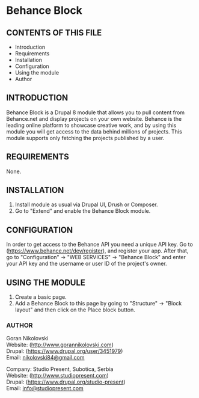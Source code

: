 # Behance Block

## CONTENTS OF THIS FILE

  * Introduction
  * Requirements
  * Installation
  * Configuration
  * Using the module
  * Author

## INTRODUCTION

Behance Block is a Drupal 8 module that allows you to pull content from 
Behance.net and display projects on your own website. Behance is the leading 
online platform to showcase creative work, and by using this module you will get 
access to the data behind millions of projects. This module supports only 
fetching the projects published by a user.

## REQUIREMENTS

None.

## INSTALLATION

1. Install module as usual via Drupal UI, Drush or Composer.
2. Go to "Extend" and enable the Behance Block module.

## CONFIGURATION

In order to get access to the Behance API you need a unique API key. Go to
(https://www.behance.net/dev/register), and register your app. After that, go to
"Configuration" -> "WEB SERVICES" -> "Behance Block" and enter your API key and
the username or user ID of the project's owner.

## USING THE MODULE

1. Create a basic page.
2. Add a Behance Block to this page by going to "Structure" -> "Block layout"
and then click on the Place block button.

### AUTHOR

Goran Nikolovski  
Website: (http://www.gorannikolovski.com)  
Drupal: (https://www.drupal.org/user/3451979)  
Email: nikolovski84@gmail.com  

Company: Studio Present, Subotica, Serbia  
Website: (http://www.studiopresent.com)  
Drupal: (https://www.drupal.org/studio-present)  
Email: info@studiopresent.com  
